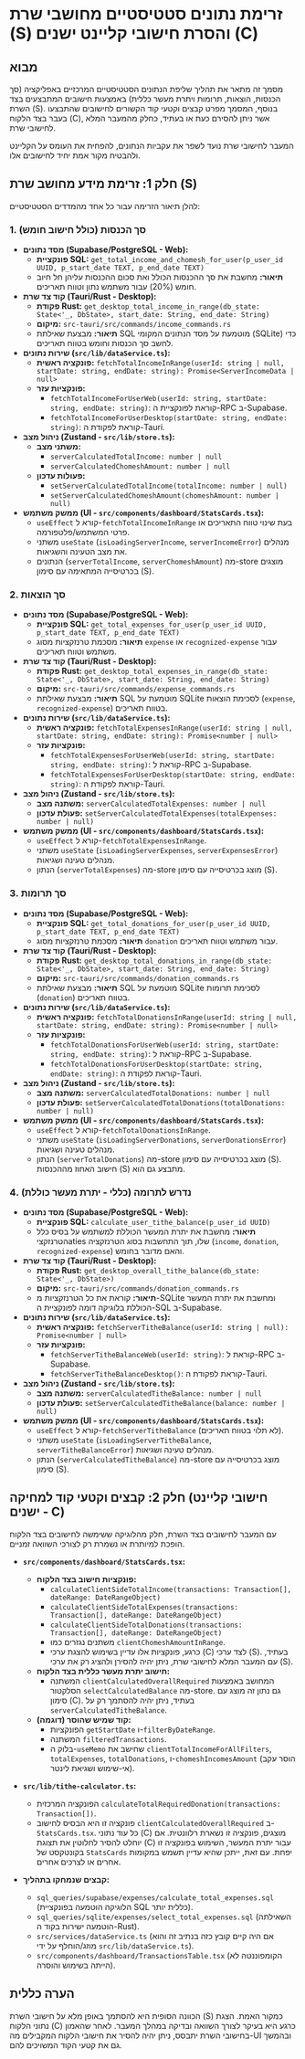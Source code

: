 # זרימת נתונים סטטיסטיים מחושבי שרת (S) והסרת חישובי קליינט ישנים (C)

## מבוא

מסמך זה מתאר את תהליך שליפת הנתונים הסטטיסטיים המרכזיים באפליקציה (סך הכנסות, הוצאות, תרומות ויתרת מעשר כללית) באמצעות חישובים המתבצעים בצד השרת (S). בנוסף, המסמך מפרט קבצים וקטעי קוד הקשורים לחישובים שהתבצעו בעבר בצד הלקוח (C), אשר ניתן להסירם כעת או בעתיד, כחלק מהמעבר המלא לחישובי שרת.

המעבר לחישובי שרת נועד לשפר את עקביות הנתונים, להפחית את העומס על הקליינט ולהבטיח מקור אמת יחיד לחישובים אלו.

## חלק 1: זרימת מידע מחושב שרת (S)

להלן תיאור הזרימה עבור כל אחד מהמדדים הסטטיסטיים:

### 1. סך הכנסות (כולל חישוב חומש)

- **מסד נתונים (Supabase/PostgreSQL - Web):**
  - **פונקציית SQL:** `get_total_income_and_chomesh_for_user(p_user_id UUID, p_start_date TEXT, p_end_date TEXT)`
  - **תיאור:** מחשבת את סך ההכנסות הכולל ואת סכום ההכנסות עליהן חל חיוב חומש (20%) עבור משתמש נתון וטווח תאריכים.
- **קוד צד שרת (Tauri/Rust - Desktop):**
  - **פקודת Rust:** `get_desktop_total_income_in_range(db_state: State<'_, DbState>, start_date: String, end_date: String)`
  - **מיקום:** `src-tauri/src/commands/income_commands.rs`
  - **תיאור:** מבצעת שאילתת SQL מוטמעת על מסד הנתונים המקומי (SQLite) כדי לחשב סך הכנסות וחומש בטווח תאריכים.
- **שירות נתונים (`src/lib/dataService.ts`):**
  - **פונקציה ראשית:** `fetchTotalIncomeInRange(userId: string | null, startDate: string, endDate: string): Promise<ServerIncomeData | null>`
  - **פונקציות עזר:**
    - `fetchTotalIncomeForUserWeb(userId: string, startDate: string, endDate: string)`: קוראת לפונקציית ה-RPC ב-Supabase.
    - `fetchTotalIncomeForUserDesktop(startDate: string, endDate: string)`: קוראת לפקודת ה-Tauri.
- **ניהול מצב (Zustand - `src/lib/store.ts`):**
  - **משתני מצב:**
    - `serverCalculatedTotalIncome: number | null`
    - `serverCalculatedChomeshAmount: number | null`
  - **פעולות עדכון:**
    - `setServerCalculatedTotalIncome(totalIncome: number | null)`
    - `setServerCalculatedChomeshAmount(chomeshAmount: number | null)`
- **ממשק משתמש (UI - `src/components/dashboard/StatsCards.tsx`):**
  - `useEffect` קורא ל-`fetchTotalIncomeInRange` בעת שינוי טווח התאריכים או פרטי המשתמש/פלטפורמה.
  - משתני `useState` (`isLoadingServerIncome`, `serverIncomeError`) מנהלים את מצב הטעינה והשגיאות.
  - הנתונים (`serverTotalIncome`, `serverChomeshAmount`) מה-store מוצגים בכרטיסייה המתאימה עם סימון (S).

### 2. סך הוצאות

- **מסד נתונים (Supabase/PostgreSQL - Web):**
  - **פונקציית SQL:** `get_total_expenses_for_user(p_user_id UUID, p_start_date TEXT, p_end_date TEXT)`
  - **תיאור:** מסכמת טרנזקציות מסוג `expense` או `recognized-expense` עבור משתמש וטווח תאריכים.
- **קוד צד שרת (Tauri/Rust - Desktop):**
  - **פקודת Rust:** `get_desktop_total_expenses_in_range(db_state: State<'_, DbState>, start_date: String, end_date: String)`
  - **מיקום:** `src-tauri/src/commands/expense_commands.rs`
  - **תיאור:** מבצעת שאילתת SQL מוטמעת על SQLite לסכימת הוצאות (`expense`, `recognized-expense`) בטווח תאריכים.
- **שירות נתונים (`src/lib/dataService.ts`):**
  - **פונקציה ראשית:** `fetchTotalExpensesInRange(userId: string | null, startDate: string, endDate: string): Promise<number | null>`
  - **פונקציות עזר:**
    - `fetchTotalExpensesForUserWeb(userId: string, startDate: string, endDate: string)`: קוראת ל-RPC ב-Supabase.
    - `fetchTotalExpensesForUserDesktop(startDate: string, endDate: string)`: קוראת לפקודת ה-Tauri.
- **ניהול מצב (Zustand - `src/lib/store.ts`):**
  - **משתנה מצב:** `serverCalculatedTotalExpenses: number | null`
  - **פעולת עדכון:** `setServerCalculatedTotalExpenses(totalExpenses: number | null)`
- **ממשק משתמש (UI - `src/components/dashboard/StatsCards.tsx`):**
  - `useEffect` קורא ל-`fetchTotalExpensesInRange`.
  - משתני `useState` (`isLoadingServerExpenses`, `serverExpensesError`) מנהלים טעינה ושגיאות.
  - הנתון (`serverTotalExpenses`) מה-store מוצג בכרטיסייה עם סימון (S).

### 3. סך תרומות

- **מסד נתונים (Supabase/PostgreSQL - Web):**
  - **פונקציית SQL:** `get_total_donations_for_user(p_user_id UUID, p_start_date TEXT, p_end_date TEXT)`
  - **תיאור:** מסכמת טרנזקציות מסוג `donation` עבור משתמש וטווח תאריכים.
- **קוד צד שרת (Tauri/Rust - Desktop):**
  - **פקודת Rust:** `get_desktop_total_donations_in_range(db_state: State<'_, DbState>, start_date: String, end_date: String)`
  - **מיקום:** `src-tauri/src/commands/donation_commands.rs`
  - **תיאור:** מבצעת שאילתת SQL מוטמעת על SQLite לסכימת תרומות (`donation`) בטווח תאריכים.
- **שירות נתונים (`src/lib/dataService.ts`):**
  - **פונקציה ראשית:** `fetchTotalDonationsInRange(userId: string | null, startDate: string, endDate: string): Promise<number | null>`
  - **פונקציות עזר:**
    - `fetchTotalDonationsForUserWeb(userId: string, startDate: string, endDate: string)`: קוראת ל-RPC ב-Supabase.
    - `fetchTotalDonationsForUserDesktop(startDate: string, endDate: string)`: קוראת לפקודת ה-Tauri.
- **ניהול מצב (Zustand - `src/lib/store.ts`):**
  - **משתנה מצב:** `serverCalculatedTotalDonations: number | null`
  - **פעולת עדכון:** `setServerCalculatedTotalDonations(totalDonations: number | null)`
- **ממשק משתמש (UI - `src/components/dashboard/StatsCards.tsx`):**
  - `useEffect` קורא ל-`fetchTotalDonationsInRange`.
  - משתני `useState` (`isLoadingServerDonations`, `serverDonationsError`) מנהלים טעינה ושגיאות.
  - הנתון (`serverTotalDonations`) מה-store מוצג בכרטיסייה עם סימון (S). חישוב האחוז מההכנסות (S) מתבצע גם הוא.

### 4. נדרש לתרומה (כללי - יתרת מעשר כוללת)

- **מסד נתונים (Supabase/PostgreSQL - Web):**
  - **פונקציית SQL:** `calculate_user_tithe_balance(p_user_id UUID)`
  - **תיאור:** מחשבת את יתרת המעשר הכוללת למשתמש על בסיס כלל הטרנזקציaties שלו, תוך התחשבות בסוג הטרנזקציה (`income`, `donation`, `recognized-expense`) והאם מדובר בחומש.
- **קוד צד שרת (Tauri/Rust - Desktop):**
  - **פקודת Rust:** `get_desktop_overall_tithe_balance(db_state: State<'_, DbState>)`
  - **מיקום:** `src-tauri/src/commands/donation_commands.rs`
  - **תיאור:** קוראת את כל הטרנזקציות מ-SQLite ומחשבת את יתרת המעשר הכוללת בלוגיקה דומה לפונקציית ה-SQL ב-Supabase.
- **שירות נתונים (`src/lib/dataService.ts`):**
  - **פונקציה ראשית:** `fetchServerTitheBalance(userId: string | null): Promise<number | null>`
  - **פונקציות עזר:**
    - `fetchServerTitheBalanceWeb(userId: string)`: קוראת ל-RPC ב-Supabase.
    - `fetchServerTitheBalanceDesktop()`: קוראת לפקודת ה-Tauri.
- **ניהול מצב (Zustand - `src/lib/store.ts`):**
  - **משתנה מצב:** `serverCalculatedTitheBalance: number | null`
  - **פעולת עדכון:** `setServerCalculatedTitheBalance(balance: number | null)`
- **ממשק משתמש (UI - `src/components/dashboard/StatsCards.tsx`):**
  - `useEffect` קורא ל-`fetchServerTitheBalance` (לא תלוי בטווח תאריכים).
  - משתני `useState` (`isLoadingServerTitheBalance`, `serverTitheBalanceError`) מנהלים טעינה ושגיאות.
  - הנתון (`serverCalculatedTitheBalance`) מה-store מוצג בכרטיסייה עם סימון (S).

## חלק 2: קבצים וקטעי קוד למחיקה (חישובי קליינט ישנים - C)

עם המעבר לחישובים בצד השרת, חלק מהלוגיקה ששימשה לחישובים בצד הלקוח הופכת למיותרת או נשמרת רק לצורכי השוואה זמניים.

- **`src/components/dashboard/StatsCards.tsx`:**

  - **פונקציות חישוב בצד הלקוח:**
    - `calculateClientSideTotalIncome(transactions: Transaction[], dateRange: DateRangeObject)`
    - `calculateClientSideTotalExpenses(transactions: Transaction[], dateRange: DateRangeObject)`
    - `calculateClientSideTotalDonations(transactions: Transaction[], dateRange: DateRangeObject)`
    - משתנים נגזרים כמו `clientChomeshAmountInRange`.
    - כרגע, פונקציות אלו עדיין בשימוש להצגת ערכי (C) לצד ערכי (S). בעתיד, עם המעבר המלא לחישובי שרת, ניתן יהיה להסירן ולהציג רק את ערכי (S).
  - **חישוב יתרת מעשר כללית בצד הלקוח:**
    - המשתנה `clientCalculatedOverallRequired` המחושב באמצעות הסלקטור `selectCalculatedBalance` מה-store. גם נתון זה מוצג עם סימון (C). בעתיד, ניתן יהיה להסתמך רק על `serverCalculatedTitheBalance`.
  - **קוד שמיש שהוסר (דוגמה):**
    - הפונקציות `getStartDate` ו-`filterByDateRange`.
    - המשתנה `filteredTransactions`.
    - בלוק ה-`useMemo` שחישב את `clientTotalIncomeForAllFilters`, `totalExpenses`, `totalDonations`, ו-`chomeshIncomesAmount` (הוסר עקב אי-שימוש ושגיאת לינטר).

- **`src/lib/tithe-calculator.ts`:**

  - הפונקציה המרכזית `calculateTotalRequiredDonation(transactions: Transaction[])`.
  - פונקציה זו היא הבסיס לחישוב `clientCalculatedOverallRequired` ב-`StatsCards.tsx`. כל עוד נתוני (C) מוצגים, פונקציה זו נשארת רלוונטית. אם יוחלט להסיר לחלוטין את תצוגת (C) עבור יתרת המעשר, השימוש בפונקציה זו בקונטקסט של `StatsCards` יפחת. עם זאת, ייתכן שהיא עדיין תשמש במקומות אחרים או לצרכים אחרים.

- **קבצים שנמחקו בתהליך:**
  - `sql_queries/supabase/expenses/calculate_total_expenses.sql` (הלוגיקה הוטמעה בפונקציית SQL כללית יותר).
  - `sql_queries/sqlite/expenses/select_total_expenses.sql` (השאילתה הוטמעה ישירות בקוד ה-Rust).
  - `src/services/dataService.ts` (אם היה קיים קובץ כזה בנתיב זה והוא מוזג/הוחלף על ידי `src/lib/dataService.ts`).
  - `src/components/dashboard/TransactionsTable.tsx` (הקומפוננטה לא הייתה בשימוש והוסרה).

## הערה כללית

הכוונה הסופית היא להסתמך באופן מלא על חישובי השרת (S) כמקור האמת. הצגת נתוני הלקוח (C) כרגע היא בעיקר לצורך השוואה ובדיקה במהלך המעבר. לאחר שהאמון בחישובי השרת יתבסס, ניתן יהיה להסיר את חישובי הלקוח המקבילים מה-UI ובהמשך גם את קטעי הקוד המשויכים להם.
